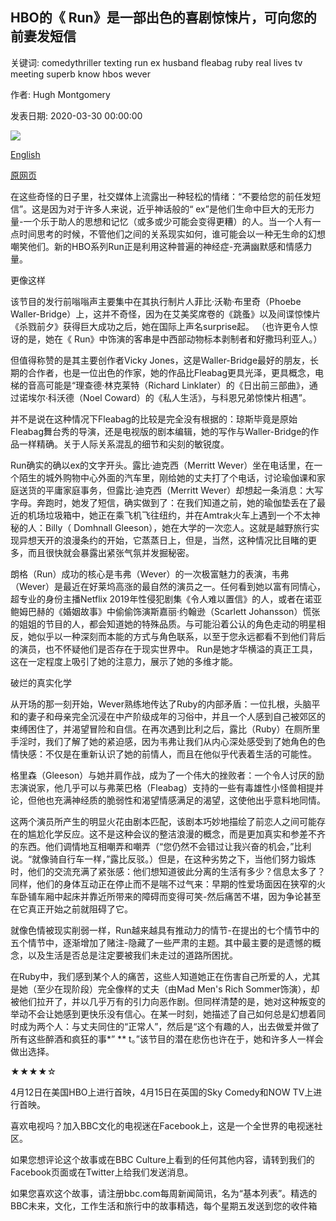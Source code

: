 ## HBO的《 Run》是一部出色的喜剧惊悚片，可向您的前妻发短信

关键词: comedythriller texting run ex husband fleabag ruby real lives tv meeting superb know hbos wever

作者: Hugh Montgomery

发表日期: 2020-03-30 00:00:00

![](https://ichef.bbci.co.uk/wwfeatures/live/624_351/images/live/p0/88/4n/p0884nl1.jpg)

[English](HBO%E2%80%99s%20Run%20is%20a%20superb%20comedy-thriller%20about%20texting%20your%20ex.md)

[原网页](https://www.bbc.com/culture/story/20200330-hbos-run-is-a-superb-comedy-thriller-about-texting-your-ex)

在这些奇怪的日子里，社交媒体上流露出一种轻松的情绪：“不要给您的前任发短信”。这是因为对于许多人来说，近乎神话般的“ ex”是他们生命中巨大的无形力量-一个乐于助人的思想和记忆（或多或少可能会变得更糟）的人。当一个人有一点时间思考的时候，不管他们之间的关系现实如何，谁可能会以一种无生命的幻想嘲笑他们。新的HBO系列Run正是利用这种普遍的神经症-充满幽默感和情感力量。

更像这样

该节目的发行前嗡嗡声主要集中在其执行制片人菲比·沃勒·布里奇（Phoebe Waller-Bridge）上，这并不奇怪，因为在艾美奖席卷的《跳蚤》以及间谍惊悚片《杀戮前夕》获得巨大成功之后，她在国际上声名surprise起。 （也许更令人惊讶的是，她在《 Run》中饰演的客串是中西部动物标本剥制者和好撒玛利亚人。）

但值得称赞的是其主要创作者Vicky Jones，这是Waller-Bridge最好的朋友，长期的合作者，也是一位出色的作家，她的作品比Fleabag更具光泽，更具概念，电梯的音高可能是“理查德·林克莱特（Richard Linklater）的《日出前三部曲》，通过诺埃尔·科沃德（Noel Coward）的《私人生活》，与科恩兄弟惊悚片相遇”。

并不是说在这种情况下Fleabag的比较是完全没有根据的：琼斯毕竟是原始Fleabag舞台秀的导演，还是电视版的剧本编辑，她的写作与Waller-Bridge的作品一样精确。关于人际关系混乱的细节和尖刻的敏锐度。

Run确实的确以ex的文字开头。露比·迪克西（Merritt Wever）坐在电话里，在一个陌生的城外购物中心外面的汽车里，刚给她的丈夫打了个电话，讨论瑜伽课和家庭送货的平庸家庭事务，但露比·迪克西（Merritt Wever）却想起一条消息：大写字母。奔跑时，她发了短信，确实做到了：在我们知道之前，她的瑜伽垫丢在了最近的机场垃圾箱中，她正在乘飞机飞往纽约，并在Amtrak火车上遇到一个不太神秘的人：Billy（ Domhnall Gleeson），她在大学的一次恋人。这就是越野旅行实现异想天开的浪漫条约的开始，它蒸蒸日上，但是，当然，这种情况比目睹的更多，而且很快就会暴露出紧张气氛并发掘秘密。

朗格（Run）成功的核心是韦弗（Wever）的一次极富魅力的表演，韦弗（Wever）是最近在好莱坞高涨的最自然的演员之一。任何看到她以富有同情心，超专业的身份主播Netflix 2019年性侵犯剧集《令人难以置信》的人，或者在诺亚鲍姆巴赫的《婚姻故事》中偷偷饰演斯嘉丽·约翰逊（Scarlett Johansson）慌张的姐姐的节目的人，都会知道她的特殊品质。与可能沿着公认的角色走动的明星相反，她似乎以一种深刻而本能的方式与角色联系，以至于您永远都看不到他们背后的演员，也不怀疑他们是否存在于现实世界中。 Run是她才华横溢的真正工具，这在一定程度上吸引了她的注意力，展示了她的多维才能。

破烂的真实化学

从开场的那一刻开始，Wever熟练地传达了Ruby的内部矛盾：一位扎根，头脑平和的妻子和母亲完全沉浸在中产阶级成年的习俗中，并且一个人感到自己被郊区的束缚困住了，并渴望冒险和自信。在再次遇到比利之后，露比（Ruby）在厕所里手淫时，我们了解了她的紧迫感，因为韦弗让我们从内心深处感受到了她角色的色情快感：不仅是在重新认识了她的前情人，而且在他似乎代表着生活的可能性。

格里森（Gleeson）与她并肩作战，成为了一个伟大的挫败者：一个令人讨厌的励志演说家，他几乎可以与弗莱巴格（Fleabag）支持的一些有毒雄性小怪兽相提并论，但他也充满神经质的脆弱性和渴望情感满足的渴望，这使他出乎意料地同情。

这两个演员所产生的明显火花由剧本匹配，该剧本巧妙地描绘了前恋人之间可能存在的尴尬化学反应。这不是这种会议的整洁浪漫的概念，而是更加真实和参差不齐的东西。他们调情地互相嘲弄和嘲弄（“您仍然不会错过让我兴奋的机会，”比利说。“就像骑自行车一样，”露比反驳。）但是，在这种劣势之下，当他们努力锻炼时，他们的交流充满了紧张感：他们想知道彼此分离的生活有多少？信息太多了？同样，他们的身体互动正在停止而不是喘不过气来：早期的性爱场面因在狭窄的火车卧铺车厢中起床并靠近所带来的障碍而变得可笑-然后痛苦不堪，因为争论甚至在它真正开始之前就阻碍了它。

就像色情被现实削弱一样，Run越来越具有推动力的情节-在提出的七个情节中的五个情节中，逐渐增加了赌注-隐藏了一些严肃的主题。其中最主要的是遗憾的概念，以及生活是否总是注定要被我们未走过的道路所困扰。

在Ruby中，我们感到某个人的痛苦，这些人知道她正在伤害自己所爱的人，尤其是她（至少在现阶段）完全像样的丈夫（由Mad Men's Rich Sommer饰演），却被他们拉开了，并以几乎万有的引力向恶作剧。但同样清楚的是，她对这种叛变的举动不会让她感到更快乐没有信心。在某一时刻，她描述了自己如何总是幻想着同时成为两个人：与丈夫同住的“正常人”，然后是“这个有趣的人，出去做爱并做了所有这些醉酒和疯狂的事*” ** t。”该节目的潜在悲伤也许在于，她和许多人一样会做出选择。

★★★★☆

4月12日在美国HBO上进行首映，4月15日在英国的Sky Comedy和NOW TV上进行首映。

喜欢电视吗？加入BBC文化的电视迷在Facebook上，这是一个全世界的电视迷社区。

如果您想评论这个故事或在BBC Culture上看到的任何其他内容，请转到我们的Facebook页面或在Twitter上给我们发送消息。

如果您喜欢这个故事，请注册bbc.com每周新闻简讯，名为“基本列表”。精选的BBC未来，文化，工作生活和旅行中的故事精选，每个星期五发送到您的收件箱